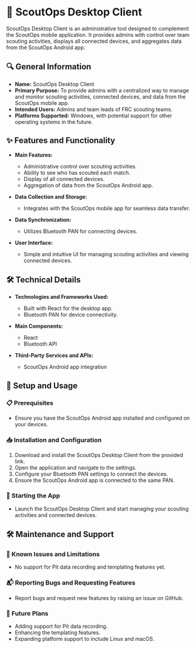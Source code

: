 # 🚀 ScoutOps Desktop Client

ScoutOps Desktop Client is an administrative tool designed to complement the ScoutOps mobile application. It provides admins with control over team scouting activities, displays all connected devices, and aggregates data from the ScoutOps Android app.

## 🔍 General Information

- **Name:** ScoutOps Desktop Client
- **Primary Purpose:** To provide admins with a centralized way to manage and monitor scouting activities, connected devices, and data from the ScoutOps mobile app.
- **Intended Users:** Admins and team leads of FRC scouting teams.
- **Platforms Supported:** Windows, with potential support for other operating systems in the future.

## ✨ Features and Functionality

- **Main Features:**
  - Administrative control over scouting activities.
  - Ability to see who has scouted each match.
  - Display of all connected devices.
  - Aggregation of data from the ScoutOps Android app.

- **Data Collection and Storage:**
  - Integrates with the ScoutOps mobile app for seamless data transfer.

- **Data Synchronization:**
  - Utilizes Bluetooth PAN for connecting devices.

- **User Interface:**
  - Simple and intuitive UI for managing scouting activities and viewing connected devices.

## 🛠️ Technical Details

- **Technologies and Frameworks Used:**
  - Built with React for the desktop app.
  - Bluetooth PAN for device connectivity.

- **Main Components:**
  - React
  - Bluetooth API

- **Third-Party Services and APIs:**
  - ScoutOps Android app integration

## 🚀 Setup and Usage

### 📋 Prerequisites

- Ensure you have the ScoutOps Android app installed and configured on your devices.

### 📥 Installation and Configuration

1. Download and install the ScoutOps Desktop Client from the provided link.
2. Open the application and navigate to the settings.
3. Configure your Bluetooth PAN settings to connect the devices.
4. Ensure the ScoutOps Android app is connected to the same PAN.

### 🚀 Starting the App

- Launch the ScoutOps Desktop Client and start managing your scouting activities and connected devices.

## 🛠️ Maintenance and Support

### 🐛 Known Issues and Limitations

- No support for Pit data recording and templating features yet.

### 📬 Reporting Bugs and Requesting Features

- Report bugs and request new features by raising an issue on GitHub.

### 🔮 Future Plans

- Adding support for Pit data recording.
- Enhancing the templating features.
- Expanding platform support to include Linux and macOS.
